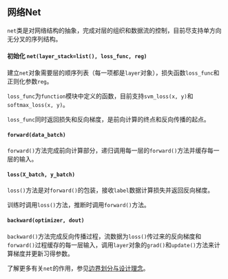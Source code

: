 ## 网络Net

`net`类是对网络结构的抽象，完成对层的组织和数据流的控制，目前尽支持单方向无分叉的序列结构。

#### 初始化 `net(layer_stack=list(), loss_func, reg)`

建立`net`对象需要层的顺序列表（每一项都是`layer`对象），损失函数`loss_func`和正则化参数`reg`。

`loss_func`为`function`模块中定义的函数，目前支持`svm_loss(x, y)`和`softmax_loss(x, y)`。

`loss_func`同时返回损失和反向梯度，是前向计算的终点和反向传播的起点。

#### `forward(data_batch)`

`forward()`方法完成前向计算部分，递归调用每一层的`forward()`方法并缓存每一层的输入。

#### `loss(X_batch, y_batch)`

`loss()`方法是对`forward()`的包装，接收`label`数据计算损失并返回反向梯度。

训练时调用`loss()`方法，推断时调用`forward()`方法。

#### `backward(optimizer, dout)`

`backward()`方法完成反向传播过程，流数据为`loss()`传过来的反向梯度和`forward()`过程缓存的每一层输入，调用`layer`对象的`grad()`和`update()`方法来计算梯度并更新习得参数。

了解更多有关`net`的作用，参见[边界划分与设计理念](./overview.html)。